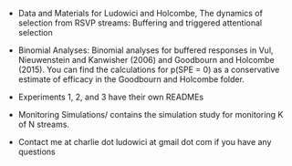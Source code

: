 * Data and Materials for Ludowici and Holcombe, The dynamics of selection from RSVP streams: Buffering and triggered attentional selection

* Binomial Analyses: Binomial analyses for buffered responses in Vul, Nieuwenstein and Kanwisher (2006) and Goodbourn and Holcombe (2015). You can find the calculations for p(SPE = 0) as a conservative estimate of efficacy in the Goodbourn and Holcombe folder.

* Experiments 1, 2, and 3 have their own READMEs

* Monitoring Simulations/ contains the simulation study for monitoring K of N streams.

* Contact me at charlie dot ludowici at gmail dot com if you have any questions